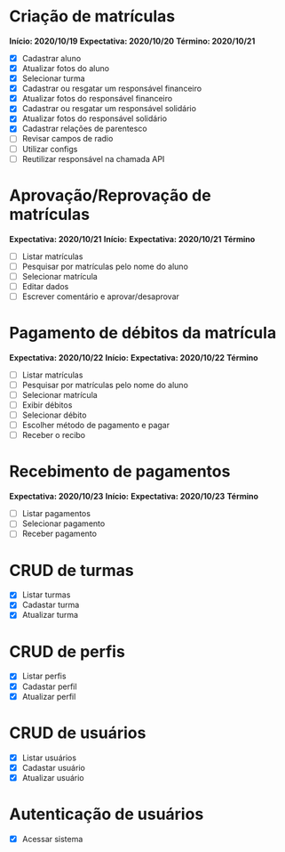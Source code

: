 # Criação de matrículas

**Início: 2020/10/19**
**Expectativa: 2020/10/20**
**Término: 2020/10/21**

- [x] Cadastrar aluno
- [x] Atualizar fotos do aluno
- [x] Selecionar turma
- [x] Cadastrar ou resgatar um responsável financeiro
- [x] Atualizar fotos do responsável financeiro
- [x] Cadastrar ou resgatar um responsável solidário
- [x] Atualizar fotos do responsável solidário
- [x] Cadastrar relações de parentesco
- [ ] Revisar campos de radio
- [ ] Utilizar configs
- [ ] Reutilizar responsável na chamada API

# Aprovação/Reprovação de matrículas

**Expectativa: 2020/10/21**
**Início:**
**Expectativa: 2020/10/21**
**Término**

- [ ] Listar matrículas
- [ ] Pesquisar por matrículas pelo nome do aluno
- [ ] Selecionar matrícula
- [ ] Editar dados
- [ ] Escrever comentário e aprovar/desaprovar

# Pagamento de débitos da matrícula

**Expectativa: 2020/10/22**
**Início:**
**Expectativa: 2020/10/22**
**Término**

- [ ] Listar matrículas
- [ ] Pesquisar por matrículas pelo nome do aluno
- [ ] Selecionar matrícula
- [ ] Exibir débitos
- [ ] Selecionar débito
- [ ] Escolher método de pagamento e pagar
- [ ] Receber o recibo

# Recebimento de pagamentos

**Expectativa: 2020/10/23**
**Início:**
**Expectativa: 2020/10/23**
**Término**

- [ ] Listar pagamentos
- [ ] Selecionar pagamento
- [ ] Receber pagamento

# CRUD de turmas

- [x] Listar turmas
- [x] Cadastar turma
- [x] Atualizar turma

# CRUD de perfis

- [x] Listar perfis
- [x] Cadastar perfil
- [x] Atualizar perfil

# CRUD de usuários

- [x] Listar usuários
- [x] Cadastar usuário
- [x] Atualizar usuário

# Autenticação de usuários

- [x] Acessar sistema
